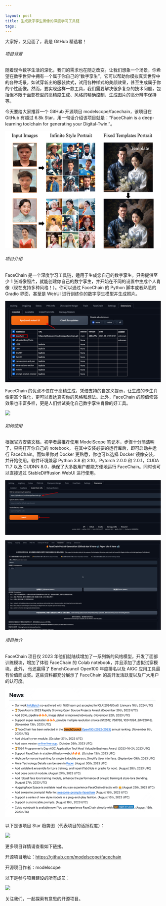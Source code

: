 ```yaml
---

layout: post
title: 生成数字孪生画像的深度学习工具链
tags: 
---
```


大家好，又见面了，我是 GitHub 精选君！

###### 项目背景

随着现今数字生活的深化，我们的需求也在随之改变。让我们想象一个场景，你希望在数字世界中拥有一个属于你自己的“数字孪生”，它可以帮助你模拟真实世界中的各种场景，如试穿新出的服装款式，试用各种样式的美颜效果，甚至生成属于你的个性画像。然而，要实现这样一款工具，我们需要解决很多复杂的技术问题，包括但不限于面部模型的高精度生成、风格的精确控制、生成图片的高分辨率保持等。

今天要给大家推荐一个 GitHub 开源项目 modelscope/facechain，该项目在 GitHub 有超过 6.8k Star，用一句话介绍该项目就是：“FaceChain is a deep-learning toolchain for generating your Digital-Twin.”。

![](https://raw.githubusercontent.com/modelscope/facechain/master/resources/git_cover.jpg)

###### 项目介绍

FaceChain 是一个深度学习工具链，适用于生成您自己的数字孪生。只需提供至少 1 张肖像照片，就能创建你自己的数字孪生，并开始在不同的设置中生成个人肖像（现在支持多种风格！）。你可以通过 FaceChain 的 Python 脚本或者熟悉的 Gradio 界面，甚至是 WebUI 进行训练你的数字孪生模型并生成照片。

![](https://raw.githubusercontent.com/modelscope/facechain/master/resources/sdwebui_restart.png)

FaceChain 的优点不仅在于高精生成，凭借支持的自定义提示，让生成的孪生肖像更富个性化，更可以表达真实你的风格和想法。此外，FaceChain 的颜值修饰效果也丰富多样，更是人们尝试美化自己数字孪生肖像的好工具。

![](https://github.com/modelscope/facechain/raw/main/resources/framework_eng.jpg)

###### 如何使用

根据官方安装文档，初学者最推荐使用 ModelScope 笔记本，步骤十分简洁明了，只需打开你自己的 notebook， 在其中安装必要的运行库后，即可启动并运行 FaceChain。而如果你对 Docker 更熟悉，你也可以选择 Docker 镜像安装，并开始使用。软件环境兼容 Python 3.8 和 3.10，Pytorch 2.0.0 和 2.0.1，CUDA 11.7 以及 CUDNN 8.0，确保了大多数用户都能方便地运行 FaceChain。同时也可以直接通过 StableDifffusion WebUI 进行使用。

![](https://raw.githubusercontent.com/modelscope/facechain/master/resources/sdwebui_install.png)

![](https://raw.githubusercontent.com/modelscope/facechain/master/resources/sdwebui_success.png)

###### 项目推介

FaceChain 项目仅 2023 年他们就陆续增加了一系列新的风格模型，开发了面部训练模块，增加了体验 FaceChain 的 Colab notebook，并且添加了虚拟试穿模块。此外， 他还赢得了 BenchCouncil Open100 年度排名以及 AIGC 应用工具最有价值商业奖。这些资料都充分展示了 FaceChain 的高开发活跃度以及广大用户的认可度。

![](https://raw.githubusercontent.com/ZhuPeng/pic/master/images/compress_image-20240202193559543.png)


以下是该项目 Star 趋势图（代表项目的活跃程度）：

![](https://api.star-history.com/svg?repos=modelscope/facechain&type=Timeline)

更多项目详情请查看如下链接。

开源项目地址：https://github.com/modelscope/facechain 

开源项目作者：modelscope

以下是参与项目建设的所有成员：

![](https://contrib.rocks/image?repo=modelscope/facechain)

关注我们，一起探索有意思的开源项目。

